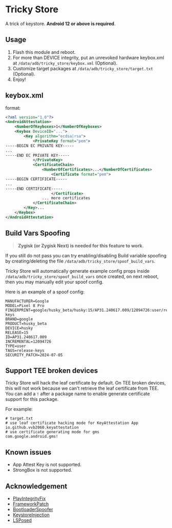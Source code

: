 # Tricky Store

A trick of keystore. **Android 12 or above is required**.

## Usage

1. Flash this module and reboot.  
2. For more than DEVICE integrity, put an unrevoked hardware keybox.xml at `/data/adb/tricky_store/keybox.xml` (Optional).  
3. Customize target packages at `/data/adb/tricky_store/target.txt` (Optional).  
4. Enjoy!  

## keybox.xml

format:

```xml
<?xml version="1.0"?>
<AndroidAttestation>
    <NumberOfKeyboxes>1</NumberOfKeyboxes>
    <Keybox DeviceID="...">
        <Key algorithm="ecdsa|rsa">
            <PrivateKey format="pem">
-----BEGIN EC PRIVATE KEY-----
...
-----END EC PRIVATE KEY-----
            </PrivateKey>
            <CertificateChain>
                <NumberOfCertificates>...</NumberOfCertificates>
                    <Certificate format="pem">
-----BEGIN CERTIFICATE-----
...
-----END CERTIFICATE-----
                    </Certificate>
                ... more certificates
            </CertificateChain>
        </Key>...
    </Keybox>
</AndroidAttestation>
```

## Build Vars Spoofing

> **Zygisk (or Zygisk Next) is needed for this feature to work.**

If you still do not pass you can try enabling/disabling Build variable spoofing by creating/deleting the file `/data/adb/tricky_store/spoof_build_vars`.

Tricky Store will automatically generate example config props inside `/data/adb/tricky_store/spoof_build_vars` once created, on next reboot, then you may manually edit your spoof config.

Here is an example of a spoof config:

```
MANUFACTURER=Google
MODEL=Pixel 8 Pro
FINGERPRINT=google/husky_beta/husky:15/AP31.240617.009/12094726:user/release-keys
BRAND=google
PRODUCT=husky_beta
DEVICE=husky
RELEASE=15
ID=AP31.240617.009
INCREMENTAL=12094726
TYPE=user
TAGS=release-keys
SECURITY_PATCH=2024-07-05
```

## Support TEE broken devices

Tricky Store will hack the leaf certificate by default. On TEE broken devices, this will not work because we can't retrieve the leaf certificate from TEE. You can add a `!` after a package name to enable generate certificate support for this package.

For example:

```
# target.txt
# use leaf certificate hacking mode for KeyAttestation App
io.github.vvb2060.keyattestation
# use certificate generating mode for gms
com.google.android.gms!
```

## Known issues

- App Attest Key is not supported.
- StrongBox is not supported.

## Acknowledgement

- [PlayIntegrityFix](https://github.com/chiteroman/PlayIntegrityFix)
- [FrameworkPatch](https://github.com/chiteroman/FrameworkPatch)
- [BootloaderSpoofer](https://github.com/chiteroman/BootloaderSpoofer)
- [KeystoreInjection](https://github.com/aviraxp/Zygisk-KeystoreInjection)
- [LSPosed](https://github.com/LSPosed/LSPosed)
